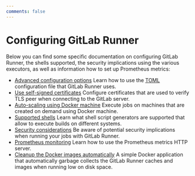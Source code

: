 ```yaml
---
comments: false
---
```


# Configuring GitLab Runner

Below you can find some specific documentation on configuring GitLab Runner, the
shells supported, the security implications using the various executors, as
well as information how to set up Prometheus metrics:

- [Advanced configuration options](advanced-configuration.md) Learn how to use the [TOML][] configuration file that GitLab Runner uses.
- [Use self-signed certificates](tls-self-signed.md) Configure certificates that are used to verify TLS peer when connecting to the GitLab server.
- [Auto-scaling using Docker machine](autoscale.md) Execute jobs on machines that are created on demand using Docker machine.
- [Supported shells](../shells/README.md) Learn what shell script generators are supported that allow to execute builds on different systems.
- [Security considerations](../security/index.md) Be aware of potential security implications when running your jobs with GitLab Runner.
- [Prometheus monitoring](../monitoring/README.md) Learn how to use the Prometheus metrics HTTP server.
- [Cleanup the Docker images automatically](https://gitlab.com/gitlab-org/gitlab-runner-docker-cleanup) A simple Docker application that automatically garbage collects the GitLab Runner caches and images when running low on disk space.

[TOML]: https://github.com/toml-lang/toml
